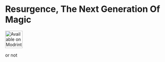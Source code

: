 # Resurgence, The Next Generation Of Magic

<a href="https://modrinth.com/project/et-ultra/"><img alt="Available on Modrinth" height="56" src="https://cdn.jsdelivr.net/npm/@intergrav/devins-badges@3/assets/cozy/available/modrinth_vector.svg">
</a>


or not
